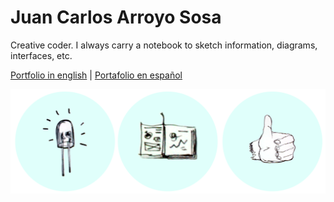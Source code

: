 # Juan Carlos Arroyo Sosa

Creative coder. I always carry a notebook to sketch information, diagrams, interfaces, etc.

[Portfolio in english](https://jcarroyos.github.io/portfolio/) | [Portafolio en español](https://jcarroyos.github.io/portfolio/es/docs/intro)

[![Venn diagram](./jcarroyos.gif)](https://jcarroyos.github.io/portfolio/es/docs/intro)
